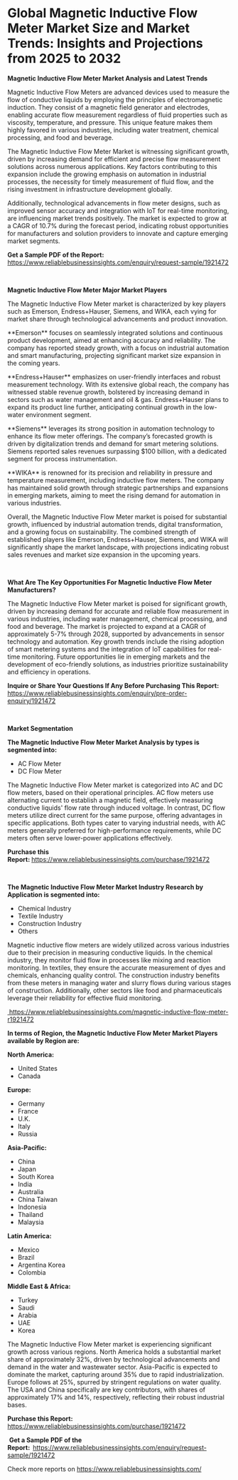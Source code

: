 <p><h1>Global Magnetic Inductive Flow Meter Market Size and Market Trends: Insights and Projections from 2025 to 2032</h1></p><p><strong>Magnetic Inductive Flow Meter Market Analysis and Latest Trends</strong></p>
<p><p>Magnetic Inductive Flow Meters are advanced devices used to measure the flow of conductive liquids by employing the principles of electromagnetic induction. They consist of a magnetic field generator and electrodes, enabling accurate flow measurement regardless of fluid properties such as viscosity, temperature, and pressure. This unique feature makes them highly favored in various industries, including water treatment, chemical processing, and food and beverage.</p><p>The Magnetic Inductive Flow Meter Market is witnessing significant growth, driven by increasing demand for efficient and precise flow measurement solutions across numerous applications. Key factors contributing to this expansion include the growing emphasis on automation in industrial processes, the necessity for timely measurement of fluid flow, and the rising investment in infrastructure development globally. </p><p>Additionally, technological advancements in flow meter designs, such as improved sensor accuracy and integration with IoT for real-time monitoring, are influencing market trends positively. The market is expected to grow at a CAGR of 10.7% during the forecast period, indicating robust opportunities for manufacturers and solution providers to innovate and capture emerging market segments.</p></p>
<p><strong>Get a Sample PDF of the Report:&nbsp;</strong> <a href="https://www.reliablebusinessinsights.com/enquiry/request-sample/1921472?utm_campaign=2445&utm_medium=2&utm_source=Github&utm_content=ia&utm_term=20022025&utm_id=magnetic-inductive-flow-meter">https://www.reliablebusinessinsights.com/enquiry/request-sample/1921472</a></p>
<p>&nbsp;</p>
<p><strong>Magnetic Inductive Flow Meter Major Market Players</strong></p>
<p><p>The Magnetic Inductive Flow Meter market is characterized by key players such as Emerson, Endress+Hauser, Siemens, and WIKA, each vying for market share through technological advancements and product innovation. </p><p>**Emerson** focuses on seamlessly integrated solutions and continuous product development, aimed at enhancing accuracy and reliability. The company has reported steady growth, with a focus on industrial automation and smart manufacturing, projecting significant market size expansion in the coming years.</p><p>**Endress+Hauser** emphasizes on user-friendly interfaces and robust measurement technology. With its extensive global reach, the company has witnessed stable revenue growth, bolstered by increasing demand in sectors such as water management and oil & gas. Endress+Hauser plans to expand its product line further, anticipating continual growth in the low-water environment segment.</p><p>**Siemens** leverages its strong position in automation technology to enhance its flow meter offerings. The company’s forecasted growth is driven by digitalization trends and demand for smart metering solutions. Siemens reported sales revenues surpassing $100 billion, with a dedicated segment for process instrumentation.</p><p>**WIKA** is renowned for its precision and reliability in pressure and temperature measurement, including inductive flow meters. The company has maintained solid growth through strategic partnerships and expansions in emerging markets, aiming to meet the rising demand for automation in various industries.</p><p>Overall, the Magnetic Inductive Flow Meter market is poised for substantial growth, influenced by industrial automation trends, digital transformation, and a growing focus on sustainability. The combined strength of established players like Emerson, Endress+Hauser, Siemens, and WIKA will significantly shape the market landscape, with projections indicating robust sales revenues and market size expansion in the upcoming years.</p></p>
<p>&nbsp;</p>
<p><strong>What Are The Key Opportunities For Magnetic Inductive Flow Meter Manufacturers?</strong></p>
<p><p>The Magnetic Inductive Flow Meter market is poised for significant growth, driven by increasing demand for accurate and reliable flow measurement in various industries, including water management, chemical processing, and food and beverage. The market is projected to expand at a CAGR of approximately 5-7% through 2028, supported by advancements in sensor technology and automation. Key growth trends include the rising adoption of smart metering systems and the integration of IoT capabilities for real-time monitoring. Future opportunities lie in emerging markets and the development of eco-friendly solutions, as industries prioritize sustainability and efficiency in operations.</p></p>
<p><strong>Inquire or Share Your Questions If Any Before Purchasing This Report:</strong> <a href="https://www.reliablebusinessinsights.com/enquiry/pre-order-enquiry/1921472?utm_campaign=2445&utm_medium=2&utm_source=Github&utm_content=ia&utm_term=20022025&utm_id=magnetic-inductive-flow-meter">https://www.reliablebusinessinsights.com/enquiry/pre-order-enquiry/1921472</a></p>
<p>&nbsp;</p>
<p><strong>Market Segmentation</strong></p>
<p><strong>The Magnetic Inductive Flow Meter Market Analysis by types is segmented into:</strong></p>
<p><ul><li>AC Flow Meter</li><li>DC Flow Meter</li></ul></p>
<p><p>The Magnetic Inductive Flow Meter market is categorized into AC and DC flow meters, based on their operational principles. AC flow meters use alternating current to establish a magnetic field, effectively measuring conductive liquids' flow rate through induced voltage. In contrast, DC flow meters utilize direct current for the same purpose, offering advantages in specific applications. Both types cater to varying industrial needs, with AC meters generally preferred for high-performance requirements, while DC meters often serve lower-power applications effectively.</p></p>
<p><strong>Purchase this Report:&nbsp;</strong><a href="https://www.reliablebusinessinsights.com/purchase/1921472?utm_campaign=2445&utm_medium=2&utm_source=Github&utm_content=ia&utm_term=20022025&utm_id=magnetic-inductive-flow-meter">https://www.reliablebusinessinsights.com/purchase/1921472</a></p>
<p>&nbsp;</p>
<p><strong>The Magnetic Inductive Flow Meter Market Industry Research by Application is segmented into:</strong></p>
<p><ul><li>Chemical Industry</li><li>Textile Industry</li><li>Construction Industry</li><li>Others</li></ul></p>
<p><p>Magnetic inductive flow meters are widely utilized across various industries due to their precision in measuring conductive liquids. In the chemical industry, they monitor fluid flow in processes like mixing and reaction monitoring. In textiles, they ensure the accurate measurement of dyes and chemicals, enhancing quality control. The construction industry benefits from these meters in managing water and slurry flows during various stages of construction. Additionally, other sectors like food and pharmaceuticals leverage their reliability for effective fluid monitoring.</p></p>
<p><a href="https://www.reliablebusinessinsights.com/magnetic-inductive-flow-meter-r1921472?utm_campaign=2445&utm_medium=2&utm_source=Github&utm_content=ia&utm_term=20022025&utm_id=magnetic-inductive-flow-meter">&nbsp;https://www.reliablebusinessinsights.com/magnetic-inductive-flow-meter-r1921472</a></p>
<p><strong>In terms of Region, the Magnetic Inductive Flow Meter Market Players available by Region are:</strong></p>
<p>
    <p> <strong> North America: </strong>
        <ul>
            <li>United States</li>
            <li>Canada</li>
        </ul>
        </p> 
    <p> <strong> Europe: </strong>
        <ul>
            <li>Germany</li>
            <li>France</li>
            <li>U.K.</li>
            <li>Italy</li>
            <li>Russia</li>
        </ul>
        </p> 
    <p> <strong> Asia-Pacific: </strong>
        <ul>
            <li>China</li>
            <li>Japan</li>
            <li>South Korea</li>
            <li>India</li>
            <li>Australia</li>
            <li>China Taiwan</li>
            <li>Indonesia</li>
            <li>Thailand</li>
            <li>Malaysia</li>
        </ul>
        </p> 
    <p> <strong> Latin America: </strong>
        <ul>
            <li>Mexico</li>
            <li>Brazil</li>
            <li>Argentina Korea</li>
            <li>Colombia</li>
        </ul>
        </p> 
    <p> <strong> Middle East & Africa: </strong>
        <ul>
            <li>Turkey</li>
            <li>Saudi</li>
            <li>Arabia</li>
            <li>UAE</li>
            <li>Korea</li>
        </ul>
    </p>
    </p>
<p><p>The Magnetic Inductive Flow Meter market is experiencing significant growth across various regions. North America holds a substantial market share of approximately 32%, driven by technological advancements and demand in the water and wastewater sector. Asia-Pacific is expected to dominate the market, capturing around 35% due to rapid industrialization. Europe follows at 25%, spurred by stringent regulations on water quality. The USA and China specifically are key contributors, with shares of approximately 17% and 14%, respectively, reflecting their robust industrial bases.</p></p>
<p><strong>Purchase this Report: </strong><a href="https://www.reliablebusinessinsights.com/purchase/1921472?utm_campaign=2445&utm_medium=2&utm_source=Github&utm_content=ia&utm_term=20022025&utm_id=magnetic-inductive-flow-meter">https://www.reliablebusinessinsights.com/purchase/1921472</a></p>
<p>&nbsp;<strong>Get a Sample PDF of the Report:&nbsp;&nbsp;</strong><a href="https://www.reliablebusinessinsights.com/enquiry/request-sample/1921472?utm_campaign=2445&utm_medium=2&utm_source=Github&utm_content=ia&utm_term=20022025&utm_id=magnetic-inductive-flow-meter">https://www.reliablebusinessinsights.com/enquiry/request-sample/1921472</a></p>
<p><strong></strong></p>
<p>Check more reports on <a href="https://www.reliablebusinessinsights.com/?utm_campaign=2445&utm_medium=2&utm_source=Github&utm_content=ia&utm_term=20022025&utm_id=magnetic-inductive-flow-meter">https://www.reliablebusinessinsights.com/</a></p>